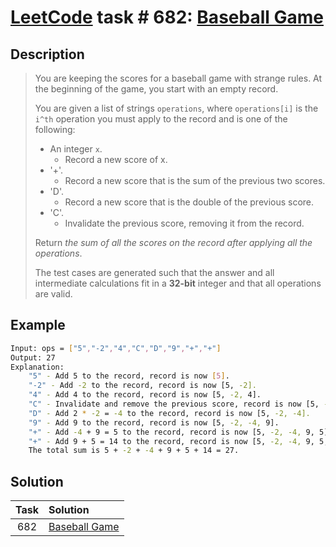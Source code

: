 # [LeetCode][leetcode] task # 682: [Baseball Game][task]

Description
-----------

> You are keeping the scores for a baseball game with strange rules.
> At the beginning of the game, you start with an empty record.
> 
> You are given a list of strings `operations`, where `operations[i]`
> is the `i^th` operation you must apply to the record and is one of the following:
> * An integer `x`.
>     * Record a new score of x.
> * '+'.
>     * Record a new score that is the sum of the previous two scores.
> * 'D'.
>     * Record a new score that is the double of the previous score.
> * 'C'.
>     * Invalidate the previous score, removing it from the record.
>
> Return _the sum of all the scores on the record after applying all the operations_.
> 
> The test cases are generated such that the answer and all intermediate calculations
> fit in a **32-bit** integer and that all operations are valid.

Example
-------

```sh
Input: ops = ["5","-2","4","C","D","9","+","+"]
Output: 27
Explanation:
    "5" - Add 5 to the record, record is now [5].
    "-2" - Add -2 to the record, record is now [5, -2].
    "4" - Add 4 to the record, record is now [5, -2, 4].
    "C" - Invalidate and remove the previous score, record is now [5, -2].
    "D" - Add 2 * -2 = -4 to the record, record is now [5, -2, -4].
    "9" - Add 9 to the record, record is now [5, -2, -4, 9].
    "+" - Add -4 + 9 = 5 to the record, record is now [5, -2, -4, 9, 5].
    "+" - Add 9 + 5 = 14 to the record, record is now [5, -2, -4, 9, 5, 14].
    The total sum is 5 + -2 + -4 + 9 + 5 + 14 = 27.
```

Solution
--------

| Task | Solution                  |
|:----:|:--------------------------|
| 682  | [Baseball Game][solution] |


[leetcode]: <http://leetcode.com/>
[task]: <https://leetcode.com/problems/baseball-game/>
[solution]: <https://github.com/wellaxis/praxis-leetcode/blob/main/src/main/java/com/witalis/praxis/leetcode/task/h7/p682/option/Practice.java>

